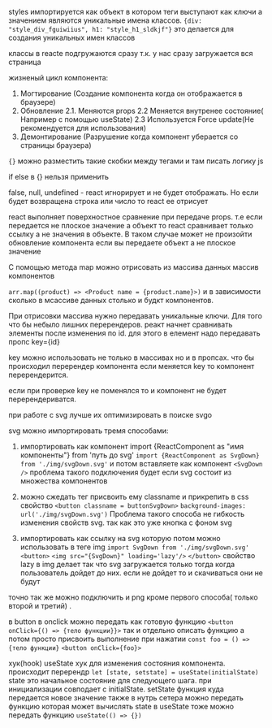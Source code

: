 styles импортируется как объект в котором теги выступают как ключи а значением являются уникальные имена классов. 
`{div: "style_div_fguiwiius", h1: "style_h1_sldkjf"}`
это делается для создания уникальных имен классов

классы в reacte подгружаются сразу т.к. у нас сразу загружается вся страница


жизненый цикл компонента:
1. Могтирование (Создание компонента когда он отображается в браузере)
2. Обновление
2.1. Меняются props
2.2 Меняется внутренее состояние( Например с помощью useState)
2.3 Используется Force update(Не рекомендуется для использования)
3. Демонтирование (Разрушение когда компонент уберается со страницы браузера)

`{}` можно разместить такие скобки между тегами и там писать логику js

if else в {} нельзя применить

false, null, undefined -  react игнорирует и не будет отображать. Но если будет возвращена строка или число то react ее отрисует

react выполняет поверхностное сравнение при передаче props. т.е если передается не плоское значение а объект то react сравнивает только ссылку а не значения в объекте.
В таком случае может не произойти обновление компонента если вы передаете объект а не плоское значение

С помощью метода map можно отрисовать из массива данных  массив компонентов

`arr.map((product) => <Product name = {product.name}>)`
и в зависимости сколько в мсассиве данных столько и будкт компонентов.

При отрисовки массива нужно передавать уникальные ключи. Для того что бы небыло лишних перерендеров. реакт начнет сравнивать элементы после изменения по id.  для этого в елемент надо передавать пропс key={id}

key  можно использовать не только в массивах но и в пропсах. что бы происходил перерендер компонента если меняется key то компонент перерендерится.

если при проверке key не поменялся то и компонент не будет перерендериватся.


при работе с svg лучше их оптимизировать в поиске svgo

svg можно импортировать тремя способами:
1.  импортировать как компонент import {ReactComponent as "имя компоненты"} from 'путь до svg' 
	`import {ReactComponent as SvgDown} from './img/svgDown.svg'`  и потом вставляете как компонент `<SvgDown />`
	проблема такого подключения будет если svg состоит из множества компонентов

2. можно сжедать тег  присвоить ему classname и прикрепить в css свойство 
	`<button classname = buttonSvgDown>`
	`background-images: url('./img/svgDown.svg')`
	Проблема такого способа не гибкость изменения свойств svg. так как это уже кнопка с фоном svg
3. импортировать как ссылку на svg которую потом можно использовать в теге img
	`import SvgDown from './img/svgDown.svg'`	
	`<button>`
		`<img src="{SvgDown}" loading='lazy'/>`
	`</button>`
	свойство lazy в img делает так что svg загружается только тогда когда пользователь
	дойдет до них. если не дойдет то и скачиваться они не будут

точно так же можно подключить и png кроме первого способа( только второй и третий) .

в button в onclick можно передать как готовую функцию
`<button onClick={() => {тело функции}}>`
так и отдельно описать функцию а потом просто присвоить выполнение при нажатии
`const foo = () => {тело функции}`
`<button onClick={foo}>`

хук(hook) useState
хук для изменения состояния компонента. происходит перерендр
`let [state, setstate] = useState(initialState)`
state это начальное состояние для следующего шага. при инициализации совподает с
initialState.
setState  функция куда передается новое значение
также в нутрь сетера можно передать функцию которая может вычислять state
в useState тоже можно передать функцию 
`useState(() => {})`